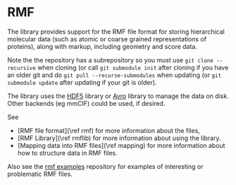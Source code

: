 # RMF #

The library provides support for the RMF file format for
storing hierarchical molecular data (such as atomic or coarse grained
representations of proteins), along with markup, including geometry
and score data.

Note the the repository has a subrepository so you must use `git clone --recursive` when cloning (or call `git submodule init` after cloning if you have an older git and do `git pull --recurse-submodules` when updating (or `git submodule update` after updating if your git is older).

The library uses the [HDF5](http://www.hdf5.org) library or
[Avro](http://avro.apache.org) library to manage the data on
disk. Other backends (eg mmCIF) could be used, if desired.

See
- [RMF file format](\ref rmf) for more information about the files,
- [RMF Library](\ref rmflib) for more information about using the library.
- [Mapping data into RMF files](\ref mapping) for more information about how to structure data in RMF files.

Also see the [rmf examples](http://www.github.com/salilab/rmf_examples) repository
for examples of interesting or problematic RMF files.
